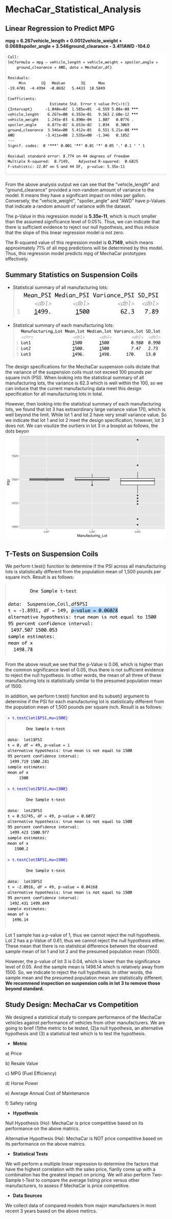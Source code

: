 # MechaCar_Statistical_Analysis

## Linear Regression to Predict MPG
<b>mpg = 6.267vehicle_length + 0.0012vehicle_weight + 0.0688spoiler_angle + 3.546ground_clearance - 3.411AWD  -104.0</b>

 ![](Resources/images/linearreg.png)

From the above analysis output we can see that the "vehicle_length" and "ground_clearance" provided a non-random amount of variance to the model. It means they have a significant impact on miles per gallon. Conversely, the "vehicle_weight", "spoiler_angle" and "AWD" have p-Values that indicate a random amount of variance with the dataset.

The p-Value in this regression model is <b>5.35e-11</b>, which is much smaller than the assumed significance level of 0.05%. Thus, we can indicate that there is sufficient evidence to reject our null hypothesis, and thus induce that the slope of this linear regression model is not zero.

The R-squared value of this regression model is <b>0.7149</b>, which means approximately 71% of all mpg predictions will be determined by this model. Thus, this regression model predicts mpg of MechaCar prototypes effectively.

## Summary Statistics on Suspension Coils

* Statistical summary of all manufacturing lots:
 ![](Resources/images/summaryall.png)

* Statistical summary of each manufacturing lots:
 ![](Resources/images/summarylot.png)

The design specifications for the MechaCar suspension coils dictate that the variance of the suspension coils must not exceed 100 pounds per square inch (PSI). When looking into the statistical summary of all manufacturing lots, the variance is 62.3 which is well within the 100, so we can induce that the  current manufacturing data meet this design specification for all manufacturing lots in total.

However, then looking into the statistical summary of each manufacturing lots, we found that lot 3 has extraordinary large variance value 170, which is well beyond the limit. While lot 1 and lot 2 have very small variance value. So we indicate that lot 1 and lot 2 meet the design specification, however, lot 3 does not. We can visulize the ourtiers in lot 3 in a boxplot as follows, the dots beyon
 ![](Resources/images/boxplotlot.png)

## T-Tests on Suspension Coils

We perform t.test() function to determine if the PSI across all manufacturing lots is statistically different from the population mean of 1,500 pounds per square inch. Result is as follows:

 ![](Resources/images/ttestall.png)

From the above result,we see that the p-Value is 0.06, which is higher than the common significance level of 0.05, thus there is not sufficient evidence to reject the null hypothesis. In other words, the mean of all three of these manufacturing lots is statistically similar to the presumed population mean of 1500.

In addition, we perform t.test() function and its subset() argument to determine if the PSI for each manufacturing lot is statistically different from the population mean of 1,500 pounds per square inch.  Result is as follows:

![](Resources/images/ttestlot.png)

Lot 1 sample has a p-value of 1, thus we cannot reject the null hypothesis. Lot 2 has a p-Value of 0.61, thus we cannot reject the null hypothesis either. These mean that there is no statistical difference between the observed sample mean of lot 1 and lot 2 and the presumed population mean (1500).

However, the p-value of lot 3 is 0.04, which is lower than the significance level of 0.05. And the sample mean is 1496.14 which is relatively away from 1500. So, we indicate to reject the null hypothesis. In other words, the sample mean and the presumed population mean are statistically different. <b>We recommend inspection on suspension coils in lot 3 to remove those beyond standard. </b>

## Study Design: MechaCar vs Competition

We designed a statistical study to compare performance of the MechaCar vehicles against performance of vehicles from other manufacturers. We are going to brief (1)the metric to be tested, (2)a null hypothesis, an alternative hypothesis and (3) a statistical test which is to test the hypothesis.

* <b>Metric</b>

a) Price

b) Resale Value

c) MPG (Fuel Efficiency)

d) Horse Power

e) Average Annual Cost of Maintenance

f) Safety rating

* <b>Hypothesis</b>

Null Hypothesis (Ho): MechaCar is price competitive based on its performance on the above matrics.

Alternative Hypothesis (Ha): MechaCar is NOT price competitive based on its performance on the above matrics.


* <b>Statistical Tests</b>

We will perform a multiple linear regression to determine the factors that have the highest correlation with the sales price, fianlly come up with a combination has the greatest impact on pricing. We will also perform Two-Sample t-Test to compare the average listing price versus other manufacturers, to assess if MechaCar is price competitive.

* <b>Data Sources</b>

We collect data of compared models from major manufacturers in most recent 3 years based on the above metircs.


